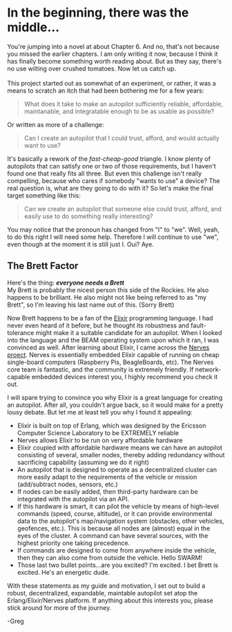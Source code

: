 # In the beginning, there was the middle...

You're jumping into a novel at about Chapter 6. And no, that's not because you missed the earlier chapters. I am only writing it now, because I think it has finally become something worth reading about. But as they say, there's no use wilting over crushed tomatoes. Now let us catch up.<br><br>
This project started out as somewhat of an experiment, or rather, it was a means to scratch an itch that had been bothering me for a few years:
>What does it take to make an autopilot sufficiently reliable, affordable, maintanable, and integratable enough to be as usable as possible?

Or written as more of a challenge:<br>
> Can I create an autopilot that I could trust, afford, and would actually want to use?

It's basically a rework of the *fast-cheap-good* triangle. I know plenty of autopilots that can satisfy one or two of those requirements, but I haven't found one that really fits all three. But even this challenge isn't really compelling, because who cares if somebody "wants to use" a device? The real question is, what are they going to do with it? So let's make the final target something like this:
> Can we create an autopilot that someone else could trust, afford, and easily use to do something really interesting?

You may notice that the pronoun has changed from "I" to "we". Well, yeah, to do this right I will need some help. Therefore I will continue to use "we", even though at the moment it is still just I. Oui? Aye.<br>
## The Brett Factor
Here's the thing: ***everyone needs a Brett***  
My Brett is probably the nicest person this side of the Rockies. He also happens to be brilliant. He also might not like being referred to as "my Brett", so I'm leaving his last name out of this. (Sorry Brett)<br>

Now Brett happens to be a fan of the [Elixir](https://elixir-lang.org/) programming language. I had never even heard of it before, but he thought its robustness and fault-tolerance might make it a suitable candidate for an autopilot. When I looked into the language and the BEAM operating system upon which it ran, I was convinced as well. After learning about Elixir, I came across the [Nerves proect](https://hexdocs.pm/nerves/getting-started.html). Nerves is essentially embedded Elixir capable of running on cheap single-board computers (Raspberry Pis, BeagleBoards, etc). The Nerves core team is fantastic, and the community is extremely friendly. If network-capable embedded devices interest you, I highly recommend you check it out.<br>

I will spare trying to convince you why Elixir is a great language for creating an autopilot. After all, you couldn't argue back, so it would make for a pretty lousy debate. But let me at least tell you why I found it appealing:<br>
* Elixir is built on top of Erlang, which was designed by the Ericsson Computer Science Laboratory to be EXTREMELY reliable
* Nerves allows Elixir to be run on very affordable hardware
* Elixir coupled with affordable hardware means we can have an autopilot consisting of several, smaller nodes, thereby adding redundancy without sacrificing capability (assuming we do it right)
* An autopilot that is designed to operate as a decentralized cluster can more easily adapt to the requirements of the vehicle or mission (add/subtract nodes, sensors, etc.)
* If nodes can be easily added, then third-party hardware can be integrated with the autopilot via an API.
* If this hardware is smart, it can pilot the vehicle by means of high-level commands (speed, course, altitude), or it can provide environmental data to the autopilot's map/navigation system (obstacles, other vehicles, geofences, etc.). This is because all nodes are (almost) equal in the eyes of the cluster. A command can have several sources, with the highest priority one taking precedence.
* If commands are designed to come from anywhere inside the vehicle, then they can also come from outside the vehicle. Hello SWARM!
* Those last two bullet points...are you excited? I'm excited. I bet Brett is excited. He's an energetic dude.  

With these statements as my guide and motivation, I set out to build a robust, decentralized, expandable, maintable autopilot set atop the Erlang/Elixir/Nerves platform. If anything about this interests you, please stick around for more of the journey.<br>

-Greg
